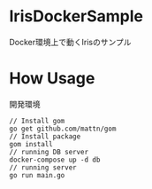 # IrisDockerSample
Docker環境上で動くIrisのサンプル

# How Usage
開発環境

```
// Install gom
go get github.com/mattn/gom
// Install package
gom install
// running DB server
docker-compose up -d db
// running server
go run main.go
```

